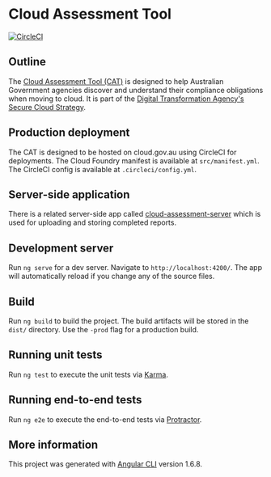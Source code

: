 # Cloud Assessment Tool

[![CircleCI](https://circleci.com/gh/govau/cloud-assessment.svg?style=svg)](https://circleci.com/gh/govau/cloud-assessment)

## Outline

The [Cloud Assessment Tool (CAT)](https://assess.cloud.gov.au) is designed to help Australian Government agencies discover and understand their compliance obligations when moving to cloud. It is part of the [Digital Transformation Agency's](https://www.dta.gov.au) [Secure Cloud Strategy](https://www.dta.gov.au/our-projects/secure-cloud-strategy).

## Production deployment

The CAT is designed to be hosted on cloud.gov.au using CircleCI for deployments. The Cloud Foundry manifest is available at `src/manifest.yml`. The CircleCI config is available at `.circleci/config.yml`.

## Server-side application

There is a related server-side app called [cloud-assessment-server](https://github.com/govau/cloud-assessment-server) which is used for uploading and storing completed reports.

## Development server

Run `ng serve` for a dev server. Navigate to `http://localhost:4200/`. The app will automatically reload if you change any of the source files.

## Build

Run `ng build` to build the project. The build artifacts will be stored in the `dist/` directory. Use the `-prod` flag for a production build.

## Running unit tests

Run `ng test` to execute the unit tests via [Karma](https://karma-runner.github.io).

## Running end-to-end tests

Run `ng e2e` to execute the end-to-end tests via [Protractor](http://www.protractortest.org/).

## More information

This project was generated with [Angular CLI](https://github.com/angular/angular-cli) version 1.6.8.
